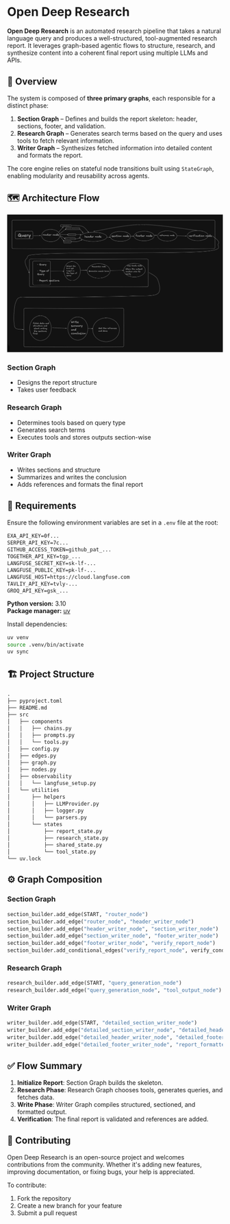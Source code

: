 # Open Deep Research

**Open Deep Research** is an automated research pipeline that takes a natural language query and produces a well-structured, tool-augmented research report. It leverages graph-based agentic flows to structure, research, and synthesize content into a coherent final report using multiple LLMs and APIs.

## 🧠 Overview

The system is composed of **three primary graphs**, each responsible for a distinct phase:

1. **Section Graph** – Defines and builds the report skeleton: header, sections, footer, and validation.
2. **Research Graph** – Generates search terms based on the query and uses tools to fetch relevant information.
3. **Writer Graph** – Synthesizes fetched information into detailed content and formats the report.

The core engine relies on stateful node transitions built using `StateGraph`, enabling modularity and reusability across agents.

## 🗺️ Architecture Flow

![Workflow](image.png)

### Section Graph
* Designs the report structure
* Takes user feedback

### Research Graph
* Determines tools based on query type
* Generates search terms
* Executes tools and stores outputs section-wise

### Writer Graph
* Writes sections and structure
* Summarizes and writes the conclusion
* Adds references and formats the final report

## 🧪 Requirements

Ensure the following environment variables are set in a `.env` file at the root:
```env
EXA_API_KEY=0f...
SERPER_API_KEY=7c...
GITHUB_ACCESS_TOKEN=github_pat_...
TOGETHER_API_KEY=tgp_...
LANGFUSE_SECRET_KEY=sk-lf-...
LANGFUSE_PUBLIC_KEY=pk-lf-...
LANGFUSE_HOST=https://cloud.langfuse.com
TAVLIY_API_KEY=tvly-...
GROQ_API_KEY=gsk_...
```

**Python version:** 3.10  
**Package manager:** [uv](https://github.com/astral-sh/uv)

Install dependencies:
```bash
uv venv
source .venv/bin/activate
uv sync
```

## 🏗️ Project Structure

```
.
├── pyproject.toml
├── README.md
├── src
│   ├── components
│   │   ├── chains.py
│   │   ├── prompts.py
│   │   └── tools.py
│   ├── config.py
│   ├── edges.py
│   ├── graph.py
│   ├── nodes.py
│   ├── observability
│   │   └── langfuse_setup.py
│   └── utilities
│       ├── helpers
│       │   ├── LLMProvider.py
│       │   ├── logger.py
│       │   └── parsers.py
│       └── states
│           ├── report_state.py
│           ├── research_state.py
│           ├── shared_state.py
│           └── tool_state.py
└── uv.lock
```

## ⚙️ Graph Composition

### Section Graph
```python
section_builder.add_edge(START, "router_node")
section_builder.add_edge("router_node", "header_writer_node")
section_builder.add_edge("header_writer_node", "section_writer_node")
section_builder.add_edge("section_writer_node", "footer_writer_node")
section_builder.add_edge("footer_writer_node", "verify_report_node")
section_builder.add_conditional_edges("verify_report_node", verify_conditional_edge)
```

### Research Graph
```python
research_builder.add_edge(START, "query_generation_node")
research_builder.add_edge("query_generation_node", "tool_output_node")
```

### Writer Graph
```python
writer_builder.add_edge(START, "detailed_section_writer_node")
writer_builder.add_edge("detailed_section_writer_node", "detailed_header_writer_node")
writer_builder.add_edge("detailed_header_writer_node", "detailed_footer_writer_node")
writer_builder.add_edge("detailed_footer_writer_node", "report_formatter_node")
```

## ✅ Flow Summary

1. **Initialize Report**: Section Graph builds the skeleton.
2. **Research Phase**: Research Graph chooses tools, generates queries, and fetches data.
3. **Write Phase**: Writer Graph compiles structured, sectioned, and formatted output.
4. **Verification**: The final report is validated and references are added.

## 🤝 Contributing

Open Deep Research is an open-source project and welcomes contributions from the community. Whether it's adding new features, improving documentation, or fixing bugs, your help is appreciated.

To contribute:
1. Fork the repository
2. Create a new branch for your feature
3. Submit a pull request